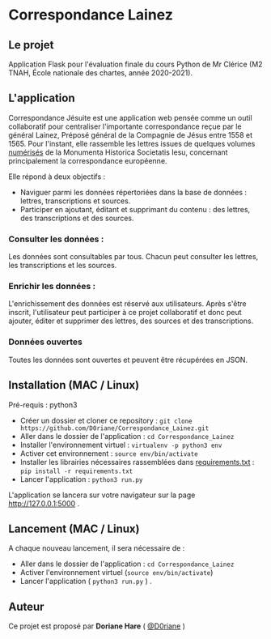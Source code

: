 # Correspondance Lainez

## Le projet
Application Flask pour l'évaluation finale du cours Python de Mr Clérice (M2 TNAH, École nationale des chartes, année 2020-2021).

## L'application
Correspondance Jésuite est une application web pensée comme un outil collaboratif pour centraliser l'importante correspondance reçue par le général Lainez, Préposé général de la Compagnie de Jésus entre 1558 et 1565. Pour l'instant, elle rassemble les lettres issues de quelques volumes [numérisés](http://www.sjweb.info/arsi/en/publications/ihsi/monumenta/) de la Monumenta Historica Societatis Iesu, concernant principalement la correspondance européenne.

Elle répond à deux objectifs : 
- Naviguer parmi les données répertoriées dans la base de données : lettres, transcriptions et sources. 
- Participer en ajoutant, éditant et supprimant du contenu : des lettres, des transcriptions et des sources.

### Consulter les données :
Les données sont consultables par tous. Chacun peut consulter les lettres, les transcriptions et les sources.

### Enrichir les données :
L'enrichissement des données est réservé aux utilisateurs. 
Après s'être inscrit, l'utilisateur peut participer à ce projet collaboratif et donc peut ajouter, éditer et supprimer des lettres, des sources et des transcriptions.

### Données ouvertes
Toutes les données sont ouvertes et peuvent être récupérées en JSON.

## Installation (MAC / Linux)
Pré-requis : python3

- Créer un dossier et cloner ce repository : ``git clone https://github.com/D0riane/Correspondance_Lainez.git``
- Aller dans le dossier de l'application : ``cd Correspondance_Lainez``
- Installer l'environnement virtuel : ``virtualenv -p python3 env`` 
- Activer cet environnement : `` source env/bin/activate ``
- Installer les librairies nécessaires rassemblées dans [requirements.txt](https://github.com/D0riane/correspondance_Lainez/blob/master/requirements.txt) : ``pip install -r requirements.txt``
- Lancer l'application : ``python3 run.py``

L'application se lancera sur votre navigateur sur la page http://127.0.0.1:5000 .

## Lancement (MAC / Linux)
A chaque nouveau lancement, il sera nécessaire de :
- Aller dans le dossier de l'application : ``cd Correspondance_Lainez``
- Activer l'environnement virtuel (`` source env/bin/activate ``)
- Lancer l'application ( ``python3 run.py`` ) .

## Auteur 
Ce projet est proposé par **Doriane Hare** ( [@D0riane](https://github.com/D0riane) )
